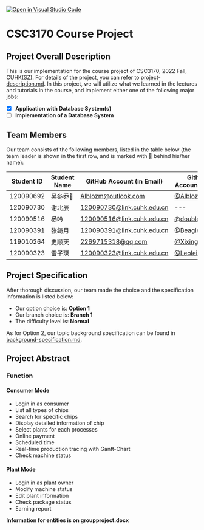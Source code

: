 [![Open in Visual Studio Code](https://classroom.github.com/assets/open-in-vscode-c66648af7eb3fe8bc4f294546bfd86ef473780cde1dea487d3c4ff354943c9ae.svg)](https://classroom.github.com/online_ide?assignment_repo_id=9434779&assignment_repo_type=AssignmentRepo)
# CSC3170 Course Project

## Project Overall Description

This is our implementation for the course project of CSC3170, 2022 Fall, CUHK(SZ). For details of the project, you can refer to [project-description.md](project-description.md). In this project, we will utilize what we learned in the lectures and tutorials in the course, and implement either one of the following major jobs:

<!-- Please fill in "x" to replace the blank space between "[]" to tick the todo item; it's ticked on the first one by default. -->

- [x] **Application with Database System(s)**
- [ ] **Implementation of a Database System**

## Team Members

Our team consists of the following members, listed in the table below (the team leader is shown in the first row, and is marked with 🚩 behind his/her name):

<!-- change the info below to be the real case -->

| Student ID | Student Name | GitHub Account (in Email) | Github Account Name|
| ---------- | ------------ | ------------------------- | ---|
| 120090692  | 吴冬乔🚩      | Alblozm@outlook.com       |[@Alblozm](https://github.com/Alblozm)|
| 120090730  | 谢北辰        | 120090730@link.cuhk.edu.cn|---|
| 120090516  | 杨吟         | 120090516@link.cuhk.edu.cn |[@doubleY2002](https://github.com/doubleY2002)|
| 120090391  | 张绮月        | 120090391@link.cuhk.edu.cn|[@BeagleKing](https://github.com/BeagleKing)|
| 119010264  | 史顺天        | 2269715318@qq.com         |[@Xixingsiuuz](https://github.com/Xixingsiuuz)|
| 120090323  | 雷子琛        | 120090323@link.cuhk.edu.cn|[@Leoleizi](https://github.com/Leoleizi)|

## Project Specification

<!-- You should remove the terms/sentence that is not necessary considering your option/branch/difficulty choice -->

After thorough discussion, our team made the choice and the specification information is listed below:

- Our option choice is: **Option 1**
- Our branch choice is: **Branch 1**
- The difficulty level is: **Normal**

As for Option 2, our topic background specification can be found in [background-specification.md](background-specification.md).

## Project Abstract

<!-- TODO -->
### Function
#### Consumer Mode
- Login in as consumer
- List all types of chips
- Search for specific chips
- Display detailed information of chip
- Select plants for each processes
- Online payment
- Scheduled time
- Real-time production tracing with Gantt-Chart
- Check machine status
#### Plant Mode
- Login in as plant owner
- Modify machine status
- Edit plant information
- Check package status
- Earning report

**Information for entities is on groupproject.docx**

